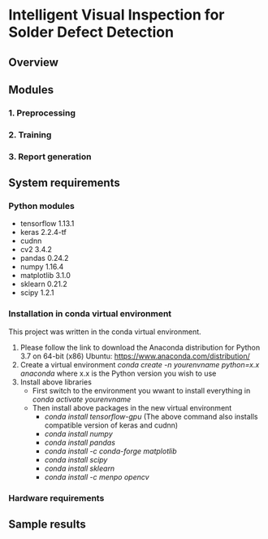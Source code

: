 # Intelligent Visual Inspection for Solder Defect Detection

## Overview

## Modules
### 1. Preprocessing
### 2. Training
### 3. Report generation

## System requirements
### Python modules
* tensorflow 1.13.1
* keras 2.2.4-tf
* cudnn 
* cv2 3.4.2
* pandas 0.24.2
* numpy 1.16.4
* matplotlib 3.1.0
* sklearn 0.21.2
* scipy 1.2.1

### Installation in conda virtual environment

This project was written in the conda virtual environment. 
1. Please follow the link to download the Anaconda distribution for Python 3.7 on 64-bit (x86) Ubuntu:
https://www.anaconda.com/distribution/
2. Create a virtual environment 
   *conda create -n yourenvname python=x.x anaconda*
   where x.x is the Python version you wish to use
3. Install above libraries
   - First switch to the environment you wwant to install everything in
   *conda activate yourenvname*
   - Then install above packages in the new virtual environment
     * *conda install tensorflow-gpu*
        (The above command also installs compatible version of keras and cudnn) 
     * *conda install numpy*
     * *conda install pandas*
     * *conda install -c conda-forge matplotlib*
     * *conda install scipy*
     * *conda install sklearn*
     * *conda install -c menpo opencv*
     
### Hardware requirements

## Sample results
